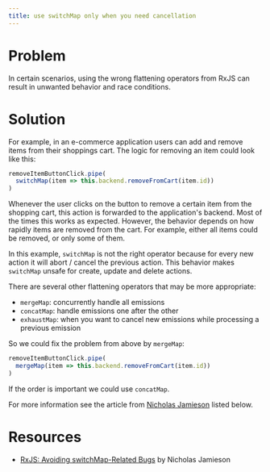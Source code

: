 ```yaml
---
title: use switchMap only when you need cancellation
---
```


# Problem

In certain scenarios, using the wrong flattening operators from RxJS can result in unwanted behavior and race conditions.

# Solution

For example, in an e-commerce application users can add and remove items from their shoppings cart. The logic for removing an item could look like this:

```ts
removeItemButtonClick.pipe(
  switchMap(item => this.backend.removeFromCart(item.id))
)
```

Whenever the user clicks on the button to remove a certain item from the shopping cart, this action is forwarded to the application's backend. Most of the times this works as expected. However, the behavior depends on how rapidly items are removed from the cart. For example, either all items could be removed, or only some of them.

In this example, `switchMap` is not the right operator because for every new action it will abort / cancel the previous action. This behavior makes `switchMap` unsafe for create, update and delete actions.

There are several other flattening operators that may be more appropriate:

- `mergeMap`: concurrently handle all emissions
- `concatMap`: handle emissions one after the other
- `exhaustMap`: when you want to cancel new emissions while processing a previous emission

So we could fix the problem from above by `mergeMap`:

```ts
removeItemButtonClick.pipe(
  mergeMap(item => this.backend.removeFromCart(item.id))
)
```

If the order is important we could use `concatMap`.

For more information see the article from [Nicholas Jamieson](https://twitter.com/ncjamieson) listed below.

# Resources

- [RxJS: Avoiding switchMap-Related Bugs](https://blog.angularindepth.com/switchmap-bugs-b6de69155524) by Nicholas Jamieson
